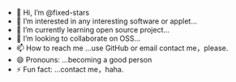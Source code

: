 - 👋 Hi, I’m @fixed-stars
- 👀 I’m interested in any interesting software or applet...
- 🌱 I’m currently learning open source project...
- 💞️ I’m looking to collaborate on OSS...
- 📫 How to reach me ...use GitHub or email contact me，please.
- 😄 Pronouns: ...becoming a good person
- ⚡ Fun fact: ...contact me，haha.

<!---
fixed-stars/fixed-stars is a ✨ special ✨ repository because its `README.md` (this file) appears on your GitHub profile.
You can click the Preview link to take a look at your changes.
--->
